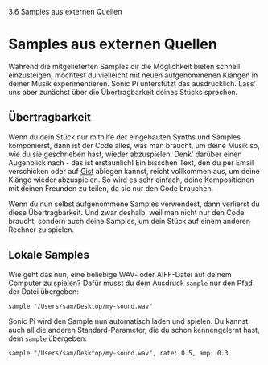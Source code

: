 3.6 Samples aus externen Quellen

# Samples aus externen Quellen

Während die mitgelieferten Samples dir die Möglichkeit bieten schnell 
einzusteigen, möchtest du vielleicht mit neuen aufgenommenen Klängen in 
deiner Musik experimentieren. Sonic Pi unterstützt das ausdrücklich. 
Lass' uns aber zunächst über die Übertragbarkeit deines Stücks 
sprechen.

## Übertragbarkeit

Wenn du dein Stück nur mithilfe der eingebauten Synths und Samples 
komponierst, dann ist der Code alles, was man braucht, um deine Musik 
so, wie du sie  geschrieben hast, wieder abzuspielen. Denk' darüber 
einen Augenblick nach - das ist erstaunlich! Ein bisschen Text, den du 
per Email verschicken oder auf [Gist](https://gist.github.com) ablegen 
kannst, reicht vollkommen aus, um deine Klänge wieder abzuspielen. So 
wird es sehr einfach, deine Kompositionen mit deinen Freunden zu 
teilen, da sie nur den Code brauchen.

Wenn du nun selbst aufgenommene Samples verwendest, dann verlierst du 
diese Übertragbarkeit. Und zwar deshalb, weil man nicht nur den Code 
braucht, sondern auch deine Samples, um dein Stück auf einem anderen 
Rechner zu spielen.

<!-- ## Unterstützung von Freesound -->

<!-- Eine Möglichkeit, um mit neuen Sounds zu experimentieren und gleichzeitig die Übertragbarkeit des Codes sicherzustellen, ist es, mit Sonic Pi's  [Freesound](http:freesound.org)-Unterstützung zu arbeiten. http:freesound.org ist eine Website, auf der man Samples hochladen und mit anderen teilen kann. Jedes Sample, welches dort gespeichert wird, erhält eine spezielle Nummer (so ähnlich wie eine Telefonnummer), die du benutzen kannst, um von Sonic Pi aus, Samples einzubauen. Der Nachteil ist, dass man einen Internetzugang braucht, damit es funktioniert. -->

<!-- Wenn du gerade Internetzugang hast, dann probier' es aus: -->

<!-- ``` -->
<!-- freesound 24787 -->
<!-- ``` -->

<!-- Beim ersten Mal hörst du nur den Standardklang `:elec_beep` als Platzhalter, bevor der Klang heruntergeladen wurde. -->

## Lokale Samples

Wie geht das nun, eine beliebige WAV- oder AIFF-Datei auf deinem 
Computer zu spielen? Dafür musst du dem Ausdruck `sample` nur den Pfad 
der Datei übergeben:

```
sample "/Users/sam/Desktop/my-sound.wav"
```

Sonic Pi wird den Sample nun automatisch laden und spielen. Du kannst 
auch all die anderen Standard-Parameter, die du schon kennengelernt 
hast, dem `sample` übergeben:

```
sample "/Users/sam/Desktop/my-sound.wav", rate: 0.5, amp: 0.3
```

